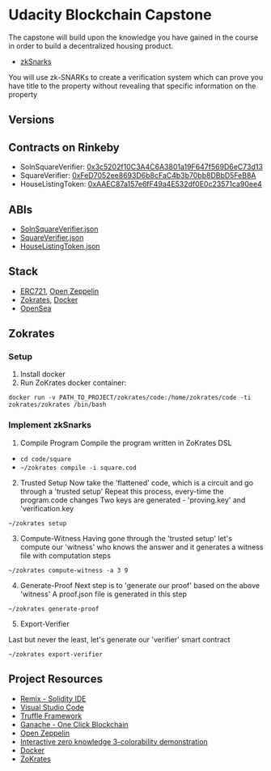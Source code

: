 # Udacity Blockchain Capstone

The capstone will build upon the knowledge you have gained in the course in order to build a decentralized housing product. 

* [zkSnarks](https://blog.ethereum.org/2016/12/05/zksnarks-in-a-nutshell/)

You will use zk-SNARKs to create a verification system which can prove you have title to the property without revealing that specific information on the property

## Versions


## Contracts on Rinkeby
* SolnSquareVerifier: [0x3c5202f10C3A4C6A3801a19F647f569D6eC73d13](https://rinkeby.etherscan.io/address/0x3c5202f10C3A4C6A3801a19F647f569D6eC73d13)
* SquareVerifier: [0xFeD7052ee8693D6b8cFaC4b3b70bb8DBbD5FeB8A](https://rinkeby.etherscan.io/address/0xFeD7052ee8693D6b8cFaC4b3b70bb8DBbD5FeB8A)
* HouseListingToken: [0xAAEC87a157e6fF49a4E532df0E0c23571ca90ee4](https://rinkeby.etherscan.io/address/0xaaec87a157e6ff49a4e532df0e0c23571ca90ee4)

## ABIs
* [SolnSquareVerifier.json](./eth-contracts/build/contracts/SolnSquareVerifier.json)
* [SquareVerifier.json](./eth-contracts/build/contracts/SquareVerifier.json)
* [HouseListingToken.json](./eth-contracts/build/contracts/HouseListingToken.json)


## Stack
* [ERC721](http://erc721.org/), [Open Zeppelin](https://github.com/OpenZeppelin/openzeppelin-contracts/blob/master/contracts/token/ERC721/ERC721.sol)
* [Zokrates](https://github.com/Zokrates/ZoKrates), [Docker](https://docs.docker.com/get-docker/)
* [OpenSea](https://docs.opensea.io/docs)


## Zokrates

### Setup

1. Install docker
2. Run ZoKrates docker container:

`docker run -v PATH_TO_PROJECT/zokrates/code:/home/zokrates/code -ti zokrates/zokrates /bin/bash`

### Implement zkSnarks

1. Compile Program
Compile the program written in ZoKrates DSL
* `cd code/square`
* `~/zokrates compile -i square.cod`

2. Trusted Setup
Now take the 'flattened' code, which is a circuit and go through a 'trusted setup' Repeat this process, every-time the program.code changes Two keys are generated - 'proving.key' and 'verification.key

`~/zokrates setup`


3. Compute-Witness
Having gone through the 'trusted setup' let's compute our 'witness' who knows the answer and it generates a witness file with computation steps

`~/zokrates compute-witness -a 3 9`

4. Generate-Proof
Next step is to 'generate our proof' based on the above 'witness' A proof.json file is generated in this step

`~/zokrates generate-proof`

5. Export-Verifier

Last but never the least, let's generate our 'verifier' smart contract

`~/zokrates export-verifier`



  

## Project Resources

* [Remix - Solidity IDE](https://remix.ethereum.org/)
* [Visual Studio Code](https://code.visualstudio.com/)
* [Truffle Framework](https://truffleframework.com/)
* [Ganache - One Click Blockchain](https://truffleframework.com/ganache)
* [Open Zeppelin ](https://openzeppelin.org/)
* [Interactive zero knowledge 3-colorability demonstration](http://web.mit.edu/~ezyang/Public/graph/svg.html)
* [Docker](https://docs.docker.com/install/)
* [ZoKrates](https://github.com/Zokrates/ZoKrates)
